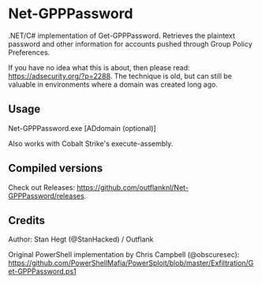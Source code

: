 # Net-GPPPassword
.NET/C# implementation of Get-GPPPassword. Retrieves the plaintext password and other information for accounts pushed through Group Policy Preferences.

If you have no idea what this is about, then please read: https://adsecurity.org/?p=2288. The technique is old, but can still be valuable in environments where a domain was created long ago.

## Usage
Net-GPPPassword.exe [ADdomain (optional)]

Also works with Cobalt Strike's execute-assembly.

## Compiled versions
Check out Releases: https://github.com/outflanknl/Net-GPPPassword/releases.

## Credits
Author: Stan Hegt (@StanHacked) / Outflank

Original PowerShell implementation by Chris Campbell (@obscuresec): https://github.com/PowerShellMafia/PowerSploit/blob/master/Exfiltration/Get-GPPPassword.ps1
